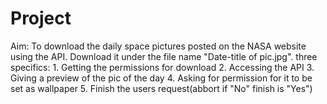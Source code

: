 # Project
Aim: To download the daily space pictures posted on the NASA website using the API. Download it under the file name "Date-title of pic.jpg".
three specifics:
    1. Getting the permissions for download
    2. Accessing the API
    3. Giving a preview of the pic of the day 
    4. Asking for permission for it to be set as wallpaper
    5. Finish the users request(abbort if "No" finish is "Yes")
